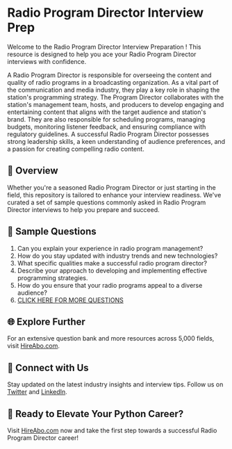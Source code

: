 # Radio Program Director Interview Prep

Welcome to the Radio Program Director Interview Preparation ! This resource is designed to help you ace your Radio Program Director interviews with confidence.

A Radio Program Director is responsible for overseeing the content and quality of radio programs in a broadcasting organization. As a vital part of the communication and media industry, they play a key role in shaping the station's programming strategy. The Program Director collaborates with the station's management team, hosts, and producers to develop engaging and entertaining content that aligns with the target audience and station's brand. They are also responsible for scheduling programs, managing budgets, monitoring listener feedback, and ensuring compliance with regulatory guidelines. A successful Radio Program Director possesses strong leadership skills, a keen understanding of audience preferences, and a passion for creating compelling radio content.

## 🚀 Overview

Whether you're a seasoned Radio Program Director or just starting in the field, this repository is tailored to enhance your interview readiness. We've curated a set of sample questions commonly asked in Radio Program Director interviews to help you prepare and succeed.

## 📝 Sample Questions

1. Can you explain your experience in radio program management?
2. How do you stay updated with industry trends and new technologies?
3. What specific qualities make a successful radio program director?
4. Describe your approach to developing and implementing effective programming strategies.
5. How do you ensure that your radio programs appeal to a diverse audience?
6. [CLICK HERE FOR MORE QUESTIONS](https://hireabo.com/job/8_2_18/Radio%20Program%20Director)

## 🌐 Explore Further

For an extensive question bank and more resources across 5,000 fields, visit [HireAbo.com](https://www.hireabo.com).

## 📱 Connect with Us

Stay updated on the latest industry insights and interview tips. Follow us on [Twitter](https://twitter.com/hireabo) and [LinkedIn](https://www.linkedin.com/in/hire-abo-3609972a8/).

## 🚀 Ready to Elevate Your Python Career?

Visit [HireAbo.com](https://www.hireabo.com) now and take the first step towards a successful Radio Program Director career!